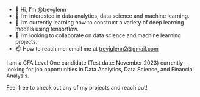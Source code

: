 - 👋 Hi, I’m @trevglenn
- 👀 I’m interested in data analytics, data science and machine learning.
- 🌱 I’m currently learning how to construct a variety of deep learning models using tensorflow.
- 💞️ I’m looking to collaborate on data science and machine learning projects.
- 📫 How to reach me: email me at trevjglenn2@gmail.com

I am a CFA Level One candidate (Test date: November 2023) currently looking for job opportunities in Data Analytics, Data Science, and Financial Analysis. 

Feel free to check out any of my projects and reach out!

<!---
trevglenn/trevglenn is a ✨ special ✨ repository because its `README.md` (this file) appears on your GitHub profile.
You can click the Preview link to take a look at your changes.
--->
